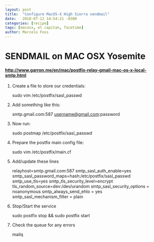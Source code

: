 ```yaml
---
layout: post
title:  "Configure MacOS-X High Sierra sendmail"
date:   2018-07-12 14:54:21 -0300
categories: [recipe]
tags: [macosx, el capitan, facetime]
author: Marcelo Foss
---
```


# SENDMAIL on MAC OSX Yosemite

#### http://www.garron.me/en/mac/postfix-relay-gmail-mac-os-x-local-smtp.html

1) Create a file to store our credentials:

    sudo vim /etc/postfix/sasl_passwd

2) Add something like this:

    smtp.gmail.com:587 username@gmail.com:password

3) Now run:

    sudo postmap /etc/postfix/sasl_passwd

4) Prepare the postfix main config file:

    sudo vim /etc/postfix/main.cf

5) Add/update these lines

    relayhost=smtp.gmail.com:587
    smtp_sasl_auth_enable=yes
    smtp_sasl_password_maps=hash:/etc/postfix/sasl_passwd
    smtp_use_tls=yes
    smtp_tls_security_level=encrypt
    tls_random_source=dev:/dev/urandom
    smtp_sasl_security_options = noanonymous
    smtp_always_send_ehlo = yes
    smtp_sasl_mechanism_filter = plain

6) Stop/Start the service

    sudo postfix stop && sudo postfix start

7) Check the queue for any errors

    mailq

